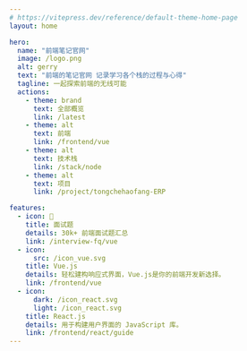 ```yaml
---
# https://vitepress.dev/reference/default-theme-home-page
layout: home

hero:
  name: "前端笔记官网"
  image: /logo.png
  alt: gerry
  text: "前端的笔记官网 记录学习各个栈的过程与心得"
  tagline: 一起探索前端的无线可能
  actions:
    - theme: brand
      text: 全部概览
      link: /latest
    - theme: alt
      text: 前端
      link: /frontend/vue
    - theme: alt
      text: 技术栈
      link: /stack/node
    - theme: alt
      text: 项目
      link: /project/tongchehaofang-ERP

features:
  - icon: 📓
    title: 面试题
    details: 30k+ 前端面试题汇总
    link: /interview-fq/vue
  - icon:
      src: /icon_vue.svg
    title: Vue.js
    details: 轻松建构响应式界面，Vue.js是你的前端开发新选择。
    link: /frontend/vue
  - icon:
      dark: /icon_react.svg
      light: /icon_react.svg
    title: React.js
    details: 用于构建用户界面的 JavaScript 库。
    link: /frontend/react/guide
---
```

